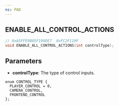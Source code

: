 ```yaml
---
ns: PAD
---
```

## ENABLE_ALL_CONTROL_ACTIONS

```c
// 0xA5FFE9B05F199DE7  0xFC2F119F
void ENABLE_ALL_CONTROL_ACTIONS(int controlType);
```

## Parameters
* **controlType**: The type of control inputs.

```
enum CONTROL_TYPE {
  PLAYER_CONTROL = 0,
  CAMERA_CONTROL,
  FRONTEND_CONTROL
};
```
